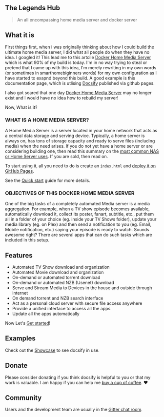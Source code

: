 ## The Legends Hub

> An all encompassing home media server and docker server

## What it is

First things first, when i was originally thinking about how I could build the ultimate home media server, I did what all people do when they have no idea. I googled it! This lead me to this artcile [Docker Home Media Server](https://www.smarthomebeginner.com/docker-home-media-server-2018-basic/) which is what 90% of my build is today. I'm in no way trying to steal or pretend that I came up with this idea, I'm merely rewriting in my own words (or sometimes in smarthomebiginners words) for my own configuration as I have started to exapnd beyond this build. A good example is this documentation page, which is utlising [Docsify](https://docsify.js.org/) published via github pages.

I also got scared that one day [Docker Home Media Server](https://www.smarthomebeginner.com/docker-home-media-server-2018-basic/) may no longer exist and I would have no idea how to rebuild my server!

Now, What is it?

### WHAT IS A HOME MEDIA SERVER?
A Home Media Server is a server located in your home network that acts as a central data storage and serving device. Typically, a home server is always on, has tons of storage capacity and ready to serve files (including media) when the need arises. If you do not yet have a home server or are considering building one, then read this summary on the [most common NAS or Home Server uses](https://www.smarthomebeginner.com/nas-home-server-uses/). If you are sold, then read on. 

To start using it, all you need to do is create an `index.html` and [deploy it on GitHub Pages](deploy.md).

See the [Quick start](quickstart.md) guide for more details.

### OBJECTIVES OF THIS DOCKER HOME MEDIA SERVER
One of the big tasks of a completely automated Media server is a media aggregation. For example, when a TV show episode becomes available, automatically download it, collect its poster, fanart, subtitle, etc., put them all in a folder of your choice (eg. inside your TV Shows folder), update your media library (eg. on Plex) and then send a notification to you (eg. Email, Mobile notification, etc.) saying your episode is ready to watch. Sounds awesome right? There are several apps that can do such tasks which are included in this setup.

## Features

- Automated TV Show download and organization
- Automated Movie download and organization
- On-demand or automated torrent download
- On-demand or automated NZB (Usenet) download
- Serve and Stream Media to Devices in the house and outside through internet
- On demand torrent and NZB search interface
- Act as a personal cloud server with secure file access anywhere
- Provide a unified interface to access all the apps
- Update all the apps automatically

Now Let's [Get started](quickstart.md)!

## Examples

Check out the [Showcase](https://github.com/docsifyjs/awesome-docsify#showcase) to see docsify in use.

## Donate

Please consider donating if you think docsify is helpful to you or that my work is valuable. I am happy if you can help me [buy a cup of coffee](https://github.com/QingWei-Li/donate). :heart:

## Community

Users and the development team are usually in the [Gitter chat room](https://gitter.im/docsifyjs/Lobby).
